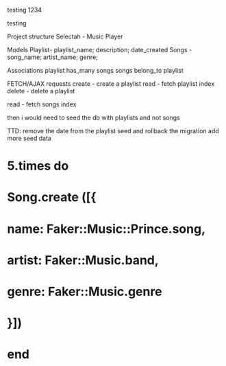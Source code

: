 testing
1234

testing 

Project structure 
Selectah - Music Player

Models 
Playlist- playlist_name; description; date_created
Songs - song_name; artist_name; genre; 

Associations
playlist has_many songs
songs belong_to playlist



FETCH/AJAX requests
create - create a playlist
read - fetch playlist index
delete - delete a playlist

read - fetch songs index


then i would need to seed the db with playlists and not songs

TTD:
remove the date from the playlist seed and rollback the migration
add more seed data


# 5.times do
#     Song.create ([{
#         name: Faker::Music::Prince.song,
#         artist: Faker::Music.band,
#         genre: Faker::Music.genre
#     }])
# end